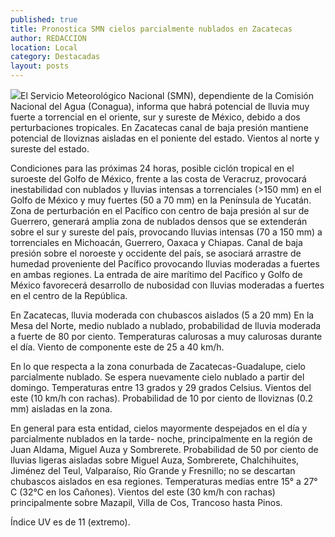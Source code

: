 ```yaml
---
published: true
title: Pronostica SMN cielos parcialmente nublados en Zacatecas
author: REDACCION
location: Local
category: Destacadas
layout: posts
---
```


![](http://i.imgur.com/IJi8jFXm.jpg)El Servicio Meteorológico Nacional (SMN), dependiente de la Comisión Nacional del Agua (Conagua), informa que habrá potencial de lluvia muy fuerte a torrencial en el oriente, sur y sureste de México, debido a dos perturbaciones tropicales. En Zacatecas canal de baja presión mantiene potencial de lloviznas aisladas en el poniente del estado. Vientos al norte y sureste del estado.

Condiciones para las próximas 24 horas, posible ciclón tropical en el suroeste del Golfo de México, frente a las costa de Veracruz, provocará inestabilidad con nublados y lluvias intensas a torrenciales (>150 mm) en el Golfo de México y muy fuertes (50 a 70 mm) en la Península de Yucatán. Zona de perturbación en el Pacífico con centro de baja presión al sur de Guerrero, generará amplia zona de nublados densos que se extenderán sobre el sur y sureste del país, provocando lluvias intensas (70 a 150 mm) a torrenciales en Michoacán, Guerrero, Oaxaca y Chiapas. Canal de baja presión sobre el noroeste y occidente del país, se asociará arrastre de humedad proveniente del Pacífico provocando lluvias moderadas a fuertes  en ambas regiones. La entrada de aire marítimo del Pacífico y Golfo de México favorecerá desarrollo de nubosidad con lluvias moderadas a fuertes  en el centro de la República. 

En Zacatecas, lluvia moderada con chubascos aislados (5 a 20 mm) 
En la Mesa del Norte, medio nublado a nublado, probabilidad de lluvia moderada a fuerte de 80 por ciento. Temperaturas calurosas a muy calurosas durante el día. Viento de componente este de 25 a 40 km/h. 

En lo que respecta a la zona conurbada de Zacatecas-Guadalupe, cielo parcialmente nublado. Se espera nuevamente cielo nublado  a partir del domingo. Temperaturas entre 13 grados y 29 grados Celsius. Vientos del este (10 km/h con rachas). Probabilidad de 10 por ciento de lloviznas (0.2 mm) aisladas en la zona.  

En general para esta entidad, cielos mayormente despejados en el día y parcialmente nublados en la tarde- noche, principalmente en la región de Juan Aldama, Miguel Auza y Sombrerete.  Probabilidad de 50 por ciento de lluvias ligeras aisladas sobre Miguel Auza, Sombrerete, Chalchihuites, Jiménez del Teul, Valparaíso, Río Grande y Fresnillo; no se descartan chubascos aislados en esa regiones.  Temperaturas medias entre 15° a 27° C (32°C en los Cañones). Vientos del este (30 km/h con rachas) principalmente sobre Mazapil, Villa de Cos, Trancoso hasta Pinos. 

Índice UV  es de 11 (extremo). 
